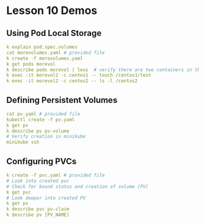 # Lesson 10 Demos

## Using Pod Local Storage

```yaml
k explain pod.spec.volumes
cat morevolumes.yaml # provided file
k create -f morevolumes.yaml
k get pods morevol
k describe pods morevol | less  # verify there are two containers in the pod
k exec -it morevol2 -c centos1 -- touch /centos1/test
k exec -it morevol2 -c centos2 -- ls -l /centos2
```

## Defining Persistent Volumes

```yaml
cat pv.yaml # provided file
kubectl create -f pv.yaml
k get pv
k describe pv pv-volume
# Verify creation in minikube
minikube ssh
```

## Configuring PVCs

```yaml
k create -f pvc.yaml # provided file
# Look into created pvc
# Check for bound status and creation of volume (PV)
k get pvc
# Look deeper into created PV
k get pv
k describe pvc pv-claim
k describe pv [PV_NAME]
```
